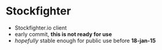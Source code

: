 # Stockfighter
* Stockfighter.io client
* early commit, **this is not ready for use**
* *hopefully* stable enough for public use before **18-jan-15**
